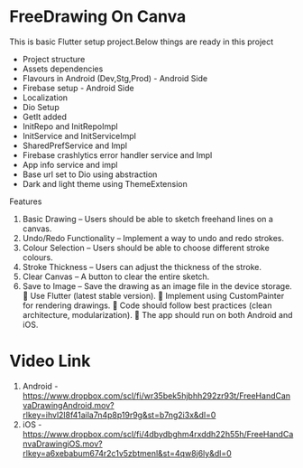 # FreeDrawing On Canva

This is basic Flutter setup project.Below things are ready in this project

- Project structure
- Assets dependencies
- Flavours in Android (Dev,Stg,Prod) - Android Side
- Firebase setup - Android Side
- Localization
- Dio Setup
- GetIt added
- InitRepo and InitRepoImpl
- InitService and InitServiceImpl
- SharedPrefService and Impl
- Firebase crashlytics error handler service and Impl
- App info service and impl
- Base url set to Dio using abstraction
- Dark and light theme using ThemeExtension

Features

1. Basic Drawing – Users should be able to sketch freehand lines on a canvas.
2. Undo/Redo Functionality – Implement a way to undo and redo strokes.
3. Colour Selection – Users should be able to choose different stroke colours.
4. Stroke Thickness – Users can adjust the thickness of the stroke.
5. Clear Canvas – A button to clear the entire sketch.
6. Save to Image – Save the drawing as an image file in the device storage.
    Use Flutter (latest stable version).
    Implement using CustomPainter for rendering drawings.
    Code should follow best practices (clean architecture, modularization).
    The app should run on both Android and iOS.

# Video Link

1. Android - https://www.dropbox.com/scl/fi/wr35bek5hjbhh292zr93t/FreeHandCanvaDrawingAndroid.mov?rlkey=ihvl2l8f41aila7n4p8p19r9g&st=b7ng2i3x&dl=0
2. iOS - https://www.dropbox.com/scl/fi/4dbydbghm4rxddh22h55h/FreeHandCanvaDrawingiOS.mov?rlkey=a6xebabum674r2c1v5zbtmenl&st=4qw8j6ly&dl=0
